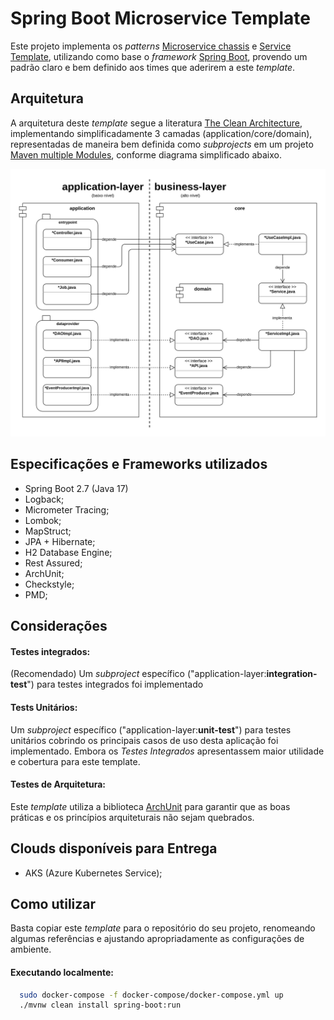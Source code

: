 # Spring Boot Microservice Template

Este projeto implementa os _patterns_ [Microservice chassis](https://microservices.io/patterns/microservice-chassis.html) e [Service Template](https://microservices.io/patterns/service-template.html), 
utilizando como base o _framework_ [Spring Boot](https://spring.io/projects/spring-boot), provendo um padrão claro e bem definido aos times que aderirem a este _template_.

## Arquitetura

A arquitetura deste _template_ segue a literatura [The Clean Architecture](https://blog.cleancoder.com/uncle-bob/2012/08/13/the-clean-architecture.html),
implementando simplificadamente 3 camadas (application/core/domain), representadas de maneira bem definida como _subprojects_ em um projeto [Maven multiple Modules](https://maven.apache.org/guides/mini/guide-multiple-modules.html), conforme diagrama simplificado abaixo.

![clean-arch-diagram.png](docs/clean-arch-diagram.png)

## Especificações e Frameworks utilizados
* Spring Boot 2.7 (Java 17)
* Logback;
* Micrometer Tracing;
* Lombok;
* MapStruct;
* JPA + Hibernate;
* H2 Database Engine;
* Rest Assured;
* ArchUnit;
* Checkstyle;
* PMD;

## Considerações

#### Testes integrados:
(Recomendado) Um _subproject_ específico ("application-layer:**integration-test**") para testes integrados foi implementado

#### Tests Unitários:
Um _subproject_ específico ("application-layer:**unit-test**") para testes unitários cobrindo os principais casos de uso desta aplicação foi implementado.
Embora os _Testes Integrados_ apresentassem maior utilidade e cobertura para este template.

#### Testes de Arquitetura:
Este _template_ utiliza a biblioteca [ArchUnit](https://www.archunit.org/) para garantir que as boas práticas e os 
princípios arquiteturais não sejam quebrados.

## Clouds disponíveis para Entrega 
* AKS (Azure Kubernetes Service);

## Como utilizar
Basta copiar este _template_ para o repositório do seu projeto, renomeando algumas referências e ajustando apropriadamente as configurações de ambiente.

#### Executando localmente:

```bash
  sudo docker-compose -f docker-compose/docker-compose.yml up
  ./mvnw clean install spring-boot:run
```